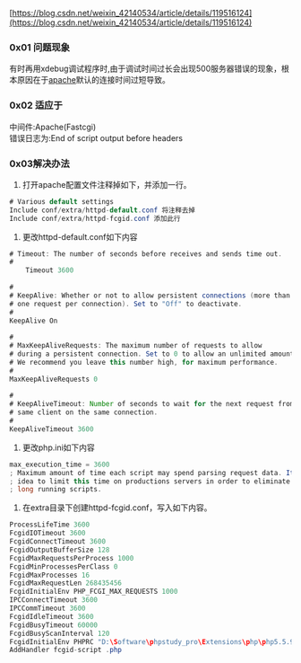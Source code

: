 [https://blog.csdn.net/weixin_42140534/article/details/119516124](https://blog.csdn.net/weixin_42140534/article/details/119516124)

### 0x01 问题现象
有时再用xdebug调试程序时,由于调试时间过长会出现500服务器错误的现象，根本原因在于[apache](https://so.csdn.net/so/search?q=apache&spm=1001.2101.3001.7020)默认的连接时间过短导致。
### 0x02 适应于
中间件:Apache(Fastcgi)<br />错误日志为:End of script output before headers
### 0x03解决办法

1. 打开apache配置文件注释掉如下，并添加一行。
```java
# Various default settings 
Include conf/extra/httpd-default.conf 将注释去掉 
Include conf/extra/httpd-fcgid.conf 添加此行
```

1. 更改httpd-default.conf如下内容
```java
# Timeout: The number of seconds before receives and sends time out. 
# 
    Timeout 3600 
    
# 
# KeepAlive: Whether or not to allow persistent connections (more than 
# one request per connection). Set to "Off" to deactivate. 
# 
KeepAlive On 
    
# 
# MaxKeepAliveRequests: The maximum number of requests to allow 
# during a persistent connection. Set to 0 to allow an unlimited amount. 
# We recommend you leave this number high, for maximum performance. 
# 
MaxKeepAliveRequests 0
    
# 
# KeepAliveTimeout: Number of seconds to wait for the next request from the 
# same client on the same connection. 
# 
KeepAliveTimeout 3600
```

1. 更改php.ini如下内容
```java
max_execution_time = 3600
; Maximum amount of time each script may spend parsing request data. It's a good 
; idea to limit this time on productions servers in order to eliminate unexpectedly 
; long running scripts.
```

1. 在extra目录下创建httpd-fcgid.conf，写入如下内容。
```java
ProcessLifeTime 3600 
FcgidIOTimeout 3600 
FcgidConnectTimeout 3600 
FcgidOutputBufferSize 128 
FcgidMaxRequestsPerProcess 1000 
FcgidMinProcessesPerClass 0  
FcgidMaxProcesses 16  
FcgidMaxRequestLen 268435456    
FcgidInitialEnv PHP_FCGI_MAX_REQUESTS 1000 
IPCConnectTimeout 3600 
IPCCommTimeout 3600 
FcgidIdleTimeout 3600 
FcgidBusyTimeout 60000 
FcgidBusyScanInterval 120 
FcgidInitialEnv PHPRC "D:\Software\phpstudy_pro\Extensions\php\php5.5.9nts"  此处填写正在使用的php路径 
AddHandler fcgid-script .php
```